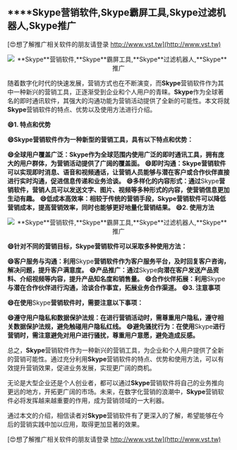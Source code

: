 ## ****Skype**营销软件,**Skype**霸屏工具,**Skype**过滤机器人,**Skype**推广**

[😍想了解推广相关软件的朋友请登录 http://www.vst.tw](http://www.vst.tw)

 <center><img src="https://vst.tw/MP4/tuiguang/png/4.png" alt="**Skype**营销软件,**Skype**霸屏工具,**Skype**过滤机器人,**Skype**推广"></center>

随着数字化时代的快速发展，营销方式也在不断演变，而**Skype**营销软件作为其中一种新兴的营销工具，正逐渐受到企业和个人用户的青睐。**Skype**作为全球著名的即时通讯软件，其强大的沟通功能为营销活动提供了全新的可能性。本文将就**Skype**营销软件的特点、优势以及使用方法进行介绍。

**😄1. 特点和优势**

**😄**Skype**营销软件作为一种新型的营销工具，具有以下特点和优势：**

**😄全球用户覆盖广泛：**Skype**作为全球范围内使用广泛的即时通讯工具，拥有庞大的用户群体，为营销活动提供了广阔的覆盖面。**
**😄即时沟通：**Skype**营销软件可以实现即时消息、语音和视频通话，让营销人员能够与潜在客户或合作伙伴直接进行实时沟通，促进信息传递和业务洽谈。**
**😄多样化的内容形式：通过**Skype**营销软件，营销人员可以发送文字、图片、视频等多种形式的内容，使营销信息更加生动有趣。**
**😄低成本高效率：相较于传统的营销手段，**Skype**营销软件可以降低营销成本，提高营销效率，同时也能够更好地量化营销结果。**
**😄2. 使用方法**

 <center><img src="https://vst.tw/MP4/tuiguang/png/4.png" alt="**Skype**营销软件,**Skype**霸屏工具,**Skype**过滤机器人,**Skype**推广"></center>

**😄针对不同的营销目标，**Skype**营销软件可以采取多种使用方法：**

**😄客户服务与沟通：利用**Skype**营销软件作为客户服务平台，及时回复客户咨询，解决问题，提升客户满意度。**
**😄产品推广：通过**Skype**向潜在客户发送产品资料、介绍视频等内容，提升产品知名度和销售量。**
**😄合作伙伴拓展：利用**Skype**与潜在合作伙伴进行沟通，洽谈合作事宜，拓展业务合作渠道。**
**😄3. 注意事项**

**😄在使用**Skype**营销软件时，需要注意以下事项：**

**😄遵守用户隐私和数据保护法规：在进行营销活动时，需尊重用户隐私，遵守相关数据保护法规，避免触碰用户隐私红线。**
**😄避免骚扰行为：在使用**Skype**进行营销时，需注意避免对用户进行骚扰，尊重用户意愿，避免造成反感。**

总之，**Skype**营销软件作为一种新兴的营销工具，为企业和个人用户提供了全新的营销可能性。通过充分利用**Skype**营销软件的特点、优势和使用方法，可以有效提升营销效果，促进业务发展，实现更广阔的商机。

无论是大型企业还是个人创业者，都可以通过**Skype**营销软件将自己的业务推向更远的地方，开拓更广阔的市场。未来，在数字化营销的浪潮中，**Skype**营销软件必将发挥越来越重要的作用，成为营销领域的一大利器。

通过本文的介绍，相信读者对**Skype**营销软件有了更深入的了解，希望能够在今后的营销实践中加以应用，取得更加显著的效果。

[😍想了解推广相关软件的朋友请登录 http://www.vst.tw](http://www.vst.tw)



